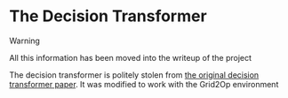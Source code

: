 # The Decision Transformer

>[!WARNING]
> All this information has been moved into the writeup of the project 

The decision transformer is politely stolen from [the original decision transformer paper](https://github.com/kzl/decision-transformer).
It was modified to work with the Grid2Op environment